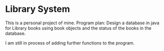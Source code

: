 # Library System
This is a personal project of mine.
Program plan: Design a database in java for Library books using book objects and the status of the books in the database.

I am still in process of adding further functions to the program.
